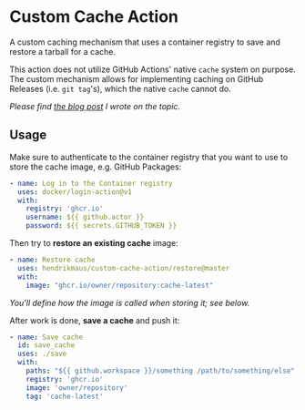 # Custom Cache Action

A custom caching mechanism that uses a container registry to save and restore a tarball for a cache.

This action does not utilize GitHub Actions' native `cache` system on purpose. The custom mechanism allows for implementing caching on GitHub Releases (i.e. `git tag`'s), which the native `cache` cannot do.

*Please find [the blog post](https://blog.hendrikmaus.dev/github-actions-release-caching/) I wrote on the topic.*

## Usage

Make sure to authenticate to the container registry that you want to use to store the cache image, e.g. GitHub Packages:

```yaml
- name: Log in to the Container registry
  uses: docker/login-action@v1
  with:
    registry: 'ghcr.io'
    username: ${{ github.actor }}
    password: ${{ secrets.GITHUB_TOKEN }}
```

Then try to **restore an existing cache** image:

```yaml
- name: Restore cache
  uses: hendrikmaus/custom-cache-action/restore@master
  with:
    image: "ghcr.io/owner/repository:cache-latest"
```

*You'll define how the image is called when storing it; see below.*

After work is done, **save a cache** and push it:

```yaml
- name: Save cache
  id: save_cache
  uses: ./save
  with:
    paths: "${{ github.workspace }}/something /path/to/something/else"
    registry: 'ghcr.io'
    image: 'owner/repository'
    tag: 'cache-latest'
```
